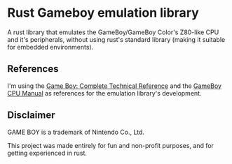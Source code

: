 # Rust Gameboy emulation library

A rust library that emulates the GameBoy/GameBoy Color's Z80-like CPU and it's peripherals, without using rust's standard library (making it suitable for embedded environments).

## References
I'm using the [Game Boy: Complete Technical Reference](https://gekkio.fi/files/gb-docs/gbctr.pdf) and the [GameBoy CPU Manual](http://marc.rawer.de/Gameboy/Docs/GBCPUman.pdf) as references for the emulation library's development.

## Disclaimer
GAME BOY is a trademark of Nintendo Co., Ltd.

This project was made entirely for fun and non-profit purposes, and for getting experienced in rust.
